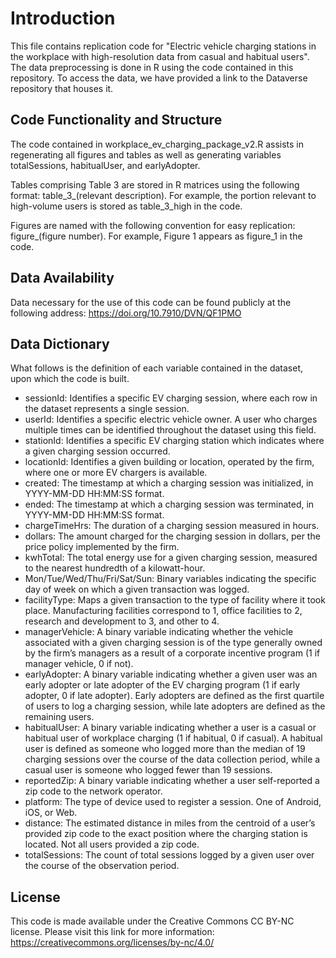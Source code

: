 # Introduction
This file contains replication code for "Electric vehicle charging stations in the workplace with high-resolution data from casual and habitual users". The data preprocessing is done in R using the code contained in this repository. To access the data, we have provided a link to the Dataverse repository that houses it.

## Code Functionality and Structure

The code contained in workplace_ev_charging_package_v2.R assists in regenerating all figures and tables as well as generating variables totalSessions, habitualUser, and earlyAdopter. 

Tables comprising Table 3 are stored in R matrices using the following format: table_3_(relevant description). For example, the portion relevant to high-volume users is stored as table_3_high in the code.

Figures are named with the following convention for easy replication: figure_(figure number). For example, Figure 1 appears as figure_1 in the code. 

## Data Availability

Data necessary for the use of this code can be found publicly at the following address: https://doi.org/10.7910/DVN/QF1PMO

## Data Dictionary

What follows is the definition of each variable contained in the dataset, upon which the code is built. 

* sessionId: Identifies a specific EV charging session, where each row in the dataset represents a single session.
* userId: Identifies a specific electric vehicle owner. A user who charges multiple times can be identified throughout the dataset using this field. 
* stationId: Identifies a specific EV charging station which indicates where a given charging session occurred. 
* locationId: Identifies a given building or location, operated by the firm, where one or more EV chargers is available. 
* created: The timestamp at which a charging session was initialized, in YYYY-MM-DD HH:MM:SS format. 
* ended: The timestamp at which a charging session was terminated, in YYYY-MM-DD HH:MM:SS format. 
* chargeTimeHrs: The duration of a charging session measured in hours. 
* dollars: The amount charged for the charging session in dollars, per the price policy implemented by the firm. 
* kwhTotal: The total energy use for a given charging session, measured to the nearest hundredth of a kilowatt-hour. 
* Mon/Tue/Wed/Thu/Fri/Sat/Sun: Binary variables indicating the specific day of week on which a given transaction was logged.  
* facilityType: Maps a given transaction to the type of facility where it took place. Manufacturing facilities correspond to 1, office facilities to 2, research and development to 3, and other to 4. 
* managerVehicle: A binary variable indicating whether the vehicle associated with a given charging session is of the type generally owned by the firm’s managers as a result of a corporate incentive program (1 if manager vehicle, 0 if not).
* earlyAdopter: A binary variable indicating whether a given user was an early adopter or late adopter of the EV charging program (1 if early adopter, 0 if late adopter). Early adopters are defined as the first quartile of users to log a charging session, while late adopters are defined as the remaining users.  
* habitualUser: A binary variable indicating whether a user is a casual or habitual user of workplace charging (1 if habitual, 0 if casual). A habitual user is defined as someone who logged more than the median of 19 charging sessions over the course of the data collection period, while a casual user is someone who logged fewer than 19 sessions. 
* reportedZip: A binary variable indicating whether a user self-reported a zip code to the network operator. 
* platform: The type of device used to register a session. One of Android, iOS, or Web. 
* distance: The estimated distance in miles from the centroid of a user’s provided zip code to the exact position where the charging station is located. Not all users provided a zip code. 
* totalSessions: The count of total sessions logged by a given user over the course of the observation period.  

## License
This code is made available under the Creative Commons CC BY-NC license. Please visit this link for more information: https://creativecommons.org/licenses/by-nc/4.0/
